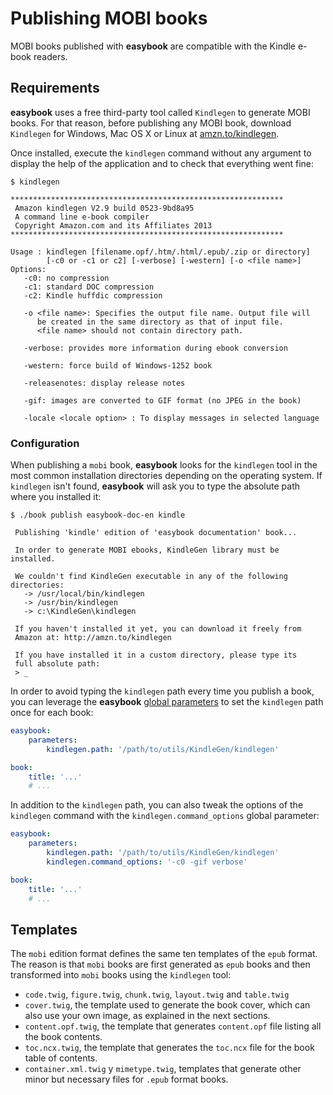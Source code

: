 # Publishing MOBI books #

MOBI books published with **easybook** are compatible with the Kindle e-book 
readers.

## Requirements ##

**easybook** uses a free third-party tool called `Kindlegen` to generate MOBI 
books. For that reason, before publishing any MOBI book, download `Kindlegen`
for Windows, Mac OS X or Linux at [amzn.to/kindlegen][1].

Once installed, execute the `kindlegen` command without any argument to display
the help of the application and to check that everything went fine:

``` .cli
$ kindlegen

*************************************************************
 Amazon kindlegen V2.9 build 0523-9bd8a95
 A command line e-book compiler
 Copyright Amazon.com and its Affiliates 2013
*************************************************************

Usage : kindlegen [filename.opf/.htm/.html/.epub/.zip or directory]
        [-c0 or -c1 or c2] [-verbose] [-western] [-o <file name>]
Options:
   -c0: no compression
   -c1: standard DOC compression
   -c2: Kindle huffdic compression

   -o <file name>: Specifies the output file name. Output file will
      be created in the same directory as that of input file.
      <file name> should not contain directory path.

   -verbose: provides more information during ebook conversion

   -western: force build of Windows-1252 book

   -releasenotes: display release notes

   -gif: images are converted to GIF format (no JPEG in the book)

   -locale <locale option> : To display messages in selected language
```

### Configuration ###

When publishing a `mobi` book, **easybook** looks for the `kindlegen` tool in 
the most common installation directories depending on the operating system. If
`kindlegen` isn't found, **easybook** will ask you to type the absolute path
where you installed it:

``` .cli
$ ./book publish easybook-doc-en kindle

 Publishing 'kindle' edition of 'easybook documentation' book...

 In order to generate MOBI ebooks, KindleGen library must be installed.

 We couldn't find KindleGen executable in any of the following directories:
   -> /usr/local/bin/kindlegen
   -> /usr/bin/kindlegen
   -> c:\KindleGen\kindlegen

 If you haven't installed it yet, you can download it freely from
 Amazon at: http://amzn.to/kindlegen

 If you have installed it in a custom directory, please type its
 full absolute path:
 > _
```

In order to avoid typing the `kindlegen` path every time you publish a book,
you can leverage the **easybook** [global parameters](#global-parameters) to
set the `kindlegen` path once for each book:

```yaml
easybook:
    parameters:
        kindlegen.path: '/path/to/utils/KindleGen/kindlegen'

book:
    title: '...'
    # ...
```

In addition to the `kindlegen` path, you can also tweak the options of the
`kindlegen` command with the `kindlegen.command_options` global parameter:

```yaml
easybook:
    parameters:
        kindlegen.path: '/path/to/utils/KindleGen/kindlegen'
        kindlegen.command_options: '-c0 -gif verbose'

book:
    title: '...'
    # ...
```

## Templates ##

The `mobi` edition format defines the same ten templates of the `epub` format.
The reason is that `mobi` books are first generated as `epub` books and then
transformed into `mobi` books using the `kindlegen` tool:

  * `code.twig`, `figure.twig`, `chunk.twig`, `layout.twig` and `table.twig` 
  * `cover.twig`, the template used to generate the book cover, which can also
    use your own image, as explained in the next sections.
  * `content.opf.twig`, the template that generates `content.opf` file listing
    all the book contents.
  * `toc.ncx.twig`, the template that generates the `toc.ncx` file for the book
    table of contents.
  * `container.xml.twig` y `mimetype.twig`, templates that generate other minor
    but necessary files for `.epub` format books.

[1]: http://amzn.to/kindlegen
